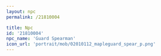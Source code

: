 ```yaml
---
layout: npc
permalink: /21810004

title: Npc
id: '21810004'
npc_name: 'Guard Spearman'
icon_url: 'portrait/mob/02010112_mapleguard_spear_p.png'
---
```

